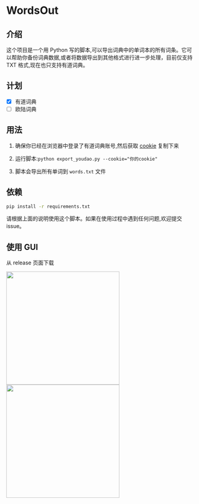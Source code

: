 # WordsOut

## 介绍

这个项目是一个用 Python 写的脚本,可以导出词典中的单词本的所有词条。它可以帮助你备份词典数据,或者将数据导出到其他格式进行进一步处理，目前仅支持 TXT 格式,现在也只支持有道词典。

## 计划

- [x] 有道词典
- [ ] 欧陆词典

## 用法

1. 确保你已经在浏览器中登录了有道词典账号,然后获取 [cookie](./screens/cookie.png) 复制下来

2. 运行脚本:`python export_youdao.py --cookie="你的cookie"`

3. 脚本会导出所有单词到 `words.txt` 文件


## 依赖

```bash
pip install -r requirements.txt
```

请根据上面的说明使用这个脚本。如果在使用过程中遇到任何问题,欢迎提交 issue。


## 使用 GUI

从 release 页面下载

<image src="./screens/app-screen-shot.png" width="300"/><image src="./screens/app-screen-shot1.png" width="300"/>
